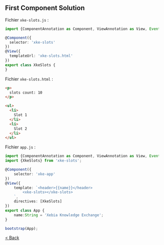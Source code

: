 ## First Component Solution

Fichier `xke-slots.js` :

```typescript
import {ComponentAnnotation as Component, ViewAnnotation as View, Event, bootstrap} from 'angular2/angular2';

@Component({
  selector: 'xke-slots'
})
@View({
  templateUrl: 'xke-slots.html'
})
export class XkeSlots {
}
```


Fichier `xke-slots.html` :

```html
<p>
  slots count: 10
</p>

<ul>
  <li>
    Slot 1
  </li>
  <li>
    Slot 2
  </li>
</ul>
```

Fichier `app.js` :

```typescript
import {ComponentAnnotation as Component, ViewAnnotation as View, Event, bootstrap} from 'angular2/angular2';
import {XkeSlots} from 'xke-slots';

@Component({
    selector: 'xke-app'
})
@View({
    template: `<header>{{name}}</header>
        <xke-slots></xke-slots>
    `,
    directives: [XkeSlots]
})
export class App {
    name:String = 'Xebia Knowledge Exchange';
}

bootstrap(App);
```

[< Back](2-first-component.md)

